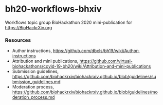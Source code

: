 # bh20-workflows-bhxiv
Workflows topic group BioHackathon 2020 mini-publication for https://BioHackrXiv.org


### Resources

* Author instructions, https://github.com/dbcls/bh19/wiki/Author-instructions
* Attribution and mini publications, https://github.com/virtual-biohackathons/covid-19-bh20/wiki/Attribution-and-mini-publications
* Submission guidelines, https://github.com/biohackrxiv/biohackrxiv.github.io/blob/guidelines/submission_guidelines.md
* Moderation process, https://github.com/biohackrxiv/biohackrxiv.github.io/blob/guidelines/moderation_process.md
